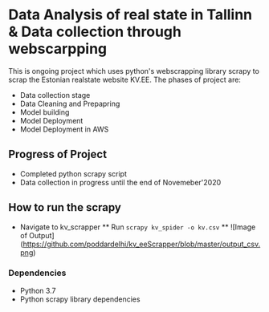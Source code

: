 # Data Analysis of real state in Tallinn & Data collection through webscarpping

This is ongoing project which uses python's webscrapping library scrapy to scrap the Estonian realstate website KV.EE. The phases of project are:

* Data collection stage
* Data Cleaning and Prepapring 
* Model building
* Model Deployment
* Model Deployment in AWS

## Progress of Project

* Completed python scrapy script
* Data collection in progress until the end of Novemeber'2020

## How to run the scrapy
* Navigate to kv_scrapper
** Run  `scrapy kv_spider -o kv.csv`
** ![Image of Output] (https://github.com/poddardelhi/kv_eeScrapper/blob/master/output_csv.png)

### Dependencies

* Python 3.7
* Python scrapy library dependencies
